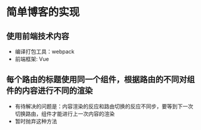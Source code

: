 # 简单博客的实现

## 使用前端技术内容

+ 编译打包工具：webpack 
+ 前端框架: Vue 

## 每个路由的标题使用同一个组件，根据路由的不同对组件的内容进行不同的渲染

+ 有待解决的问题是：内容渲染的反应和路由切换的反应不同步，要等到下一次切换路由，组件才能进行上一次内容的渲染
+ 暂时抛弃这种方法
